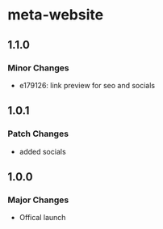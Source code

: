 # meta-website

## 1.1.0

### Minor Changes

- e179126: link preview for seo and socials

## 1.0.1

### Patch Changes

- added socials

## 1.0.0

### Major Changes

- Offical launch
